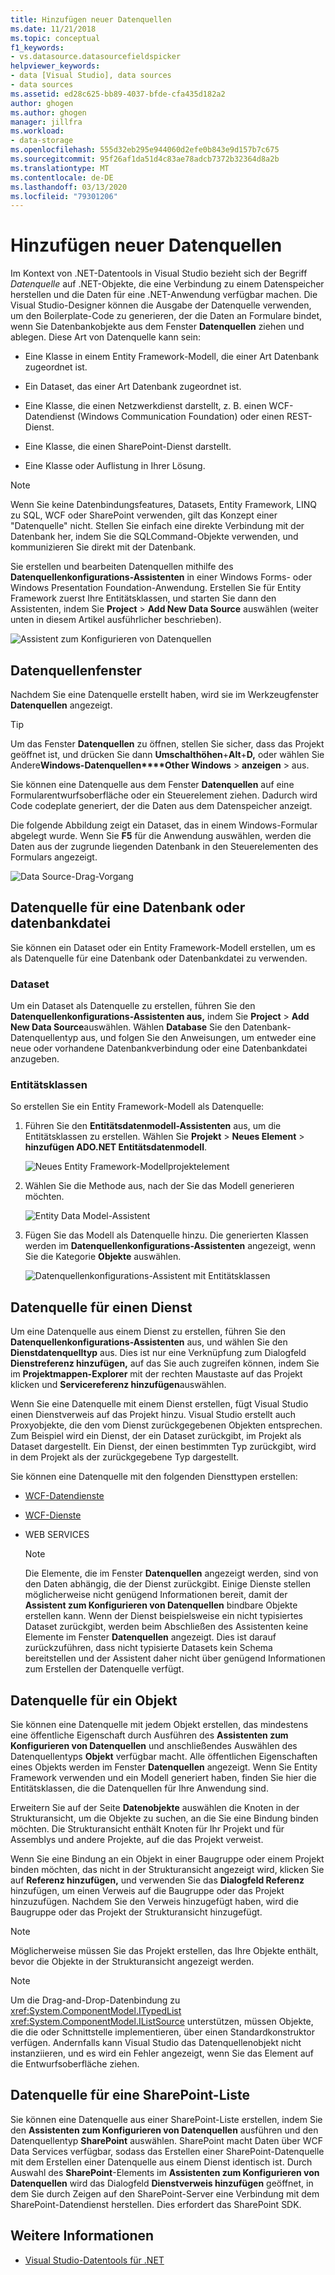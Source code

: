 ```yaml
---
title: Hinzufügen neuer Datenquellen
ms.date: 11/21/2018
ms.topic: conceptual
f1_keywords:
- vs.datasource.datasourcefieldspicker
helpviewer_keywords:
- data [Visual Studio], data sources
- data sources
ms.assetid: ed28c625-bb89-4037-bfde-cfa435d182a2
author: ghogen
ms.author: ghogen
manager: jillfra
ms.workload:
- data-storage
ms.openlocfilehash: 555d32eb295e944060d2efe0b843e9d157b7c675
ms.sourcegitcommit: 95f26af1da51d4c83ae78adcb7372b32364d8a2b
ms.translationtype: MT
ms.contentlocale: de-DE
ms.lasthandoff: 03/13/2020
ms.locfileid: "79301206"
---
```

# <a name="add-new-data-sources"></a>Hinzufügen neuer Datenquellen

Im Kontext von .NET-Datentools in Visual Studio bezieht sich der Begriff *Datenquelle* auf .NET-Objekte, die eine Verbindung zu einem Datenspeicher herstellen und die Daten für eine .NET-Anwendung verfügbar machen. Die Visual Studio-Designer können die Ausgabe der Datenquelle verwenden, um den Boilerplate-Code zu generieren, der die Daten an Formulare bindet, wenn Sie Datenbankobjekte aus dem Fenster **Datenquellen** ziehen und ablegen. Diese Art von Datenquelle kann sein:

- Eine Klasse in einem Entity Framework-Modell, die einer Art Datenbank zugeordnet ist.

- Ein Dataset, das einer Art Datenbank zugeordnet ist.

- Eine Klasse, die einen Netzwerkdienst darstellt, z. B. einen WCF-Datendienst (Windows Communication Foundation) oder einen REST-Dienst.

- Eine Klasse, die einen SharePoint-Dienst darstellt.

- Eine Klasse oder Auflistung in Ihrer Lösung.

> [!NOTE]
> Wenn Sie keine Datenbindungsfeatures, Datasets, Entity Framework, LINQ zu SQL, WCF oder SharePoint verwenden, gilt das Konzept einer "Datenquelle" nicht. Stellen Sie einfach eine direkte Verbindung mit der Datenbank her, indem Sie die SQLCommand-Objekte verwenden, und kommunizieren Sie direkt mit der Datenbank.

Sie erstellen und bearbeiten Datenquellen mithilfe des **Datenquellenkonfigurations-Assistenten** in einer Windows Forms- oder Windows Presentation Foundation-Anwendung. Erstellen Sie für Entity Framework zuerst Ihre Entitätsklassen, und starten Sie dann den Assistenten, indem Sie **Project** > **Add New Data Source** auswählen (weiter unten in diesem Artikel ausführlicher beschrieben).

![Assistent zum Konfigurieren von Datenquellen](../data-tools/media/data-source-configuration-wizard.png)

## <a name="data-sources-window"></a>Datenquellenfenster

Nachdem Sie eine Datenquelle erstellt haben, wird sie im Werkzeugfenster **Datenquellen** angezeigt.

> [!TIP]
> Um das Fenster **Datenquellen** zu öffnen, stellen Sie sicher, dass das Projekt geöffnet ist, und drücken Sie dann **Umschalthöhen**+**Alt**+**D,** oder wählen Sie Andere**Windows-Datenquellen****Other Windows** >  **anzeigen** > aus.

Sie können eine Datenquelle aus dem Fenster **Datenquellen** auf eine Formularentwurfsoberfläche oder ein Steuerelement ziehen. Dadurch wird Code codeplate generiert, der die Daten aus dem Datenspeicher anzeigt.

Die folgende Abbildung zeigt ein Dataset, das in einem Windows-Formular abgelegt wurde. Wenn Sie **F5** für die Anwendung auswählen, werden die Daten aus der zugrunde liegenden Datenbank in den Steuerelementen des Formulars angezeigt.

![Data Source-Drag-Vorgang](../data-tools/media/raddata-data-source-drag-operation.png)

## <a name="data-source-for-a-database-or-a-database-file"></a>Datenquelle für eine Datenbank oder datenbankdatei

Sie können ein Dataset oder ein Entity Framework-Modell erstellen, um es als Datenquelle für eine Datenbank oder Datenbankdatei zu verwenden.

### <a name="dataset"></a>Dataset

Um ein Dataset als Datenquelle zu erstellen, führen Sie den **Datenquellenkonfigurations-Assistenten aus,** indem Sie **Project** > **Add New Data Source**auswählen. Wählen **Database** Sie den Datenbank-Datenquellentyp aus, und folgen Sie den Anweisungen, um entweder eine neue oder vorhandene Datenbankverbindung oder eine Datenbankdatei anzugeben.

### <a name="entity-classes"></a>Entitätsklassen

So erstellen Sie ein Entity Framework-Modell als Datenquelle:

1. Führen Sie den **Entitätsdatenmodell-Assistenten** aus, um die Entitätsklassen zu erstellen. Wählen Sie **Projekt** > **Neues Element** > **hinzufügen ADO.NET Entitätsdatenmodell**.

   ![Neues Entity Framework-Modellprojektelement](../data-tools/media/raddata-new-entity-framework-model-project-item.png)

1. Wählen Sie die Methode aus, nach der Sie das Modell generieren möchten.

   ![Entity Data Model-Assistent](../data-tools/media/raddata-entity-data-model-wizard.png)

1. Fügen Sie das Modell als Datenquelle hinzu. Die generierten Klassen werden im **Datenquellenkonfigurations-Assistenten** angezeigt, wenn Sie die Kategorie **Objekte** auswählen.

   ![Datenquellenkonfigurations-Assistent mit Entitätsklassen](../data-tools/media/raddata-data-source-configuration-wizard-with-entity-classes.png)

## <a name="data-source-for-a-service"></a>Datenquelle für einen Dienst

Um eine Datenquelle aus einem Dienst zu erstellen, führen Sie den **Datenquellenkonfigurations-Assistenten** aus, und wählen Sie den **Dienstdatenquelltyp** aus. Dies ist nur eine Verknüpfung zum Dialogfeld **Dienstreferenz hinzufügen,** auf das Sie auch zugreifen können, indem Sie im **Projektmappen-Explorer** mit der rechten Maustaste auf das Projekt klicken und **Servicereferenz hinzufügen**auswählen.

Wenn Sie eine Datenquelle mit einem Dienst erstellen, fügt Visual Studio einen Dienstverweis auf das Projekt hinzu. Visual Studio erstellt auch Proxyobjekte, die den vom Dienst zurückgegebenen Objekten entsprechen. Zum Beispiel wird ein Dienst, der ein Dataset zurückgibt, im Projekt als Dataset dargestellt. Ein Dienst, der einen bestimmten Typ zurückgibt, wird in dem Projekt als der zurückgegebene Typ dargestellt.

Sie können eine Datenquelle mit den folgenden Diensttypen erstellen:

- [WCF-Datendienste](/dotnet/framework/data/wcf/wcf-data-services-overview)

- [WCF-Dienste](../data-tools/windows-communication-foundation-services-and-wcf-data-services-in-visual-studio.md)

- WEB SERVICES

    > [!NOTE]
    > Die Elemente, die im Fenster **Datenquellen** angezeigt werden, sind von den Daten abhängig, die der Dienst zurückgibt. Einige Dienste stellen möglicherweise nicht genügend Informationen bereit, damit der **Assistent zum Konfigurieren von Datenquellen** bindbare Objekte erstellen kann. Wenn der Dienst beispielsweise ein nicht typisiertes Dataset zurückgibt, werden beim Abschließen des Assistenten keine Elemente im Fenster **Datenquellen** angezeigt. Dies ist darauf zurückzuführen, dass nicht typisierte Datasets kein Schema bereitstellen und der Assistent daher nicht über genügend Informationen zum Erstellen der Datenquelle verfügt.

## <a name="data-source-for-an-object"></a>Datenquelle für ein Objekt

Sie können eine Datenquelle mit jedem Objekt erstellen, das mindestens eine öffentliche Eigenschaft durch Ausführen des **Assistenten zum Konfigurieren von Datenquellen** und anschließendes Auswählen des Datenquellentyps **Objekt** verfügbar macht. Alle öffentlichen Eigenschaften eines Objekts werden im Fenster **Datenquellen** angezeigt. Wenn Sie Entity Framework verwenden und ein Modell generiert haben, finden Sie hier die Entitätsklassen, die die Datenquellen für Ihre Anwendung sind.

Erweitern Sie auf der Seite **Datenobjekte** auswählen die Knoten in der Strukturansicht, um die Objekte zu suchen, an die Sie eine Bindung binden möchten. Die Strukturansicht enthält Knoten für Ihr Projekt und für Assemblys und andere Projekte, auf die das Projekt verweist.

Wenn Sie eine Bindung an ein Objekt in einer Baugruppe oder einem Projekt binden möchten, das nicht in der Strukturansicht angezeigt wird, klicken Sie auf **Referenz hinzufügen,** und verwenden Sie das **Dialogfeld Referenz** hinzufügen, um einen Verweis auf die Baugruppe oder das Projekt hinzuzufügen. Nachdem Sie den Verweis hinzugefügt haben, wird die Baugruppe oder das Projekt der Strukturansicht hinzugefügt.

> [!NOTE]
> Möglicherweise müssen Sie das Projekt erstellen, das Ihre Objekte enthält, bevor die Objekte in der Strukturansicht angezeigt werden.

> [!NOTE]
> Um die Drag-and-Drop-Datenbindung zu <xref:System.ComponentModel.ITypedList> <xref:System.ComponentModel.IListSource> unterstützen, müssen Objekte, die die oder Schnittstelle implementieren, über einen Standardkonstruktor verfügen. Andernfalls kann Visual Studio das Datenquellenobjekt nicht instanziieren, und es wird ein Fehler angezeigt, wenn Sie das Element auf die Entwurfsoberfläche ziehen.

## <a name="data-source-for-a-sharepoint-list"></a>Datenquelle für eine SharePoint-Liste

Sie können eine Datenquelle aus einer SharePoint-Liste erstellen, indem Sie den **Assistenten zum Konfigurieren von Datenquellen** ausführen und den Datenquellentyp **SharePoint** auswählen. SharePoint macht Daten über WCF Data Services verfügbar, sodass das Erstellen einer SharePoint-Datenquelle mit dem Erstellen einer Datenquelle aus einem Dienst identisch ist. Durch Auswahl des **SharePoint**-Elements im **Assistenten zum Konfigurieren von Datenquellen** wird das Dialogfeld **Dienstverweis hinzufügen** geöffnet, in dem Sie durch Zeigen auf den SharePoint-Server eine Verbindung mit dem SharePoint-Datendienst herstellen. Dies erfordert das SharePoint SDK.

## <a name="see-also"></a>Weitere Informationen

- [Visual Studio-Datentools für .NET](../data-tools/visual-studio-data-tools-for-dotnet.md)
